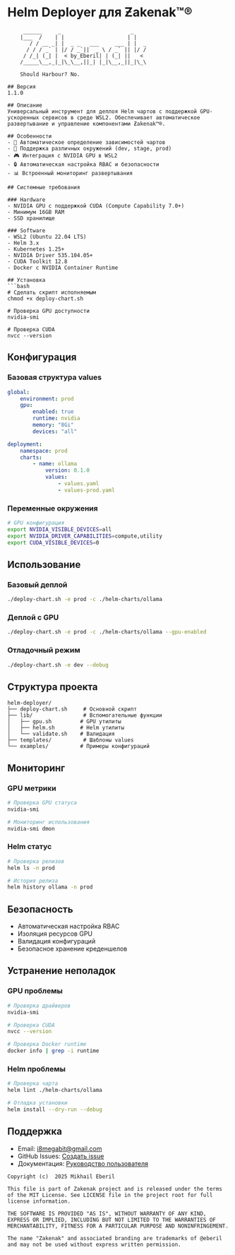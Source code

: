 # Helm Deployer для Ƶakenak™®
```ascii
     ______     _                      _    
    |___  /    | |                    | |   
       / / __ _| |  _ _   ___     ___ | |  _
      / / / _` | |/ / _`||  _ \ / _` || |/ /
     / /_| (_| |  < by_Eberil| | (_| ||   < 
    /_____\__,_|_|\_\__,||_| |_|\__,_||_|\_\
  
    Should Harbour?	No.

## Версия
1.1.0

## Описание
Универсальный инструмент для деплоя Helm чартов с поддержкой GPU-ускоренных сервисов в среде WSL2. Обеспечивает автоматическое развертывание и управление компонентами Ƶakenak™®.

## Особенности
- 🚀 Автоматическое определение зависимостей чартов
- 🔄 Поддержка различных окружений (dev, stage, prod)
- 🎮 Интеграция с NVIDIA GPU в WSL2
- 🔒 Автоматическая настройка RBAC и безопасности
- 📊 Встроенный мониторинг развертывания

## Системные требования

### Hardware
- NVIDIA GPU с поддержкой CUDA (Compute Capability 7.0+)
- Минимум 16GB RAM
- SSD хранилище

### Software
- WSL2 (Ubuntu 22.04 LTS)
- Helm 3.x
- Kubernetes 1.25+
- NVIDIA Driver 535.104.05+
- CUDA Toolkit 12.8
- Docker с NVIDIA Container Runtime

## Установка
```bash
# Сделать скрипт исполняемым
chmod +x deploy-chart.sh

# Проверка GPU доступности
nvidia-smi

# Проверка CUDA
nvcc --version
```

## Конфигурация

### Базовая структура values
```yaml
global:
	environment: prod
	gpu:
		enabled: true
		runtime: nvidia
		memory: "8Gi"
		devices: "all"

deployment:
	namespace: prod
	charts:
		- name: ollama
			version: 0.1.0
			values:
				- values.yaml
				- values-prod.yaml
```

### Переменные окружения
```bash
# GPU конфигурация
export NVIDIA_VISIBLE_DEVICES=all
export NVIDIA_DRIVER_CAPABILITIES=compute,utility
export CUDA_VISIBLE_DEVICES=0
```

## Использование

### Базовый деплой
```bash
./deploy-chart.sh -e prod -c ./helm-charts/ollama
```

### Деплой с GPU
```bash
./deploy-chart.sh -e prod -c ./helm-charts/ollama --gpu-enabled
```

### Отладочный режим
```bash
./deploy-chart.sh -e dev --debug
```

## Структура проекта
```
helm-deployer/
├── deploy-chart.sh     # Основной скрипт
├── lib/                # Вспомогательные функции
│   ├── gpu.sh         # GPU утилиты
│   ├── helm.sh        # Helm утилиты
│   └── validate.sh    # Валидация
├── templates/          # Шаблоны values
└── examples/          # Примеры конфигураций
```

## Мониторинг

### GPU метрики
```bash
# Проверка GPU статуса
nvidia-smi

# Мониторинг использования
nvidia-smi dmon
```

### Helm статус
```bash
# Проверка релизов
helm ls -n prod

# История релиза
helm history ollama -n prod
```

## Безопасность
- Автоматическая настройка RBAC
- Изоляция ресурсов GPU
- Валидация конфигураций
- Безопасное хранение креденшелов

## Устранение неполадок

### GPU проблемы
```bash
# Проверка драйверов
nvidia-smi

# Проверка CUDA
nvcc --version

# Проверка Docker runtime
docker info | grep -i runtime
```

### Helm проблемы
```bash
# Проверка чарта
helm lint ./helm-charts/ollama

# Отладка установки
helm install --dry-run --debug
```

## Поддержка
- Email: i8megabit@gmail.com
- GitHub Issues: [Создать issue](https://github.com/i8megabit/zakenak/issues)
- Документация: [Руководство пользователя](docs/)

```plain text
Copyright (c)  2025 Mikhail Eberil

This file is part of Zakenak project and is released under the terms of the MIT License. See LICENSE file in the project root for full license information.

THE SOFTWARE IS PROVIDED "AS IS", WITHOUT WARRANTY OF ANY KIND, EXPRESS OR IMPLIED, INCLUDING BUT NOT LIMITED TO THE WARRANTIES OF MERCHANTABILITY, FITNESS FOR A PARTICULAR PURPOSE AND NONINFRINGEMENT.

The name "Zakenak" and associated branding are trademarks of @eberil and may not be used without express written permission.
```